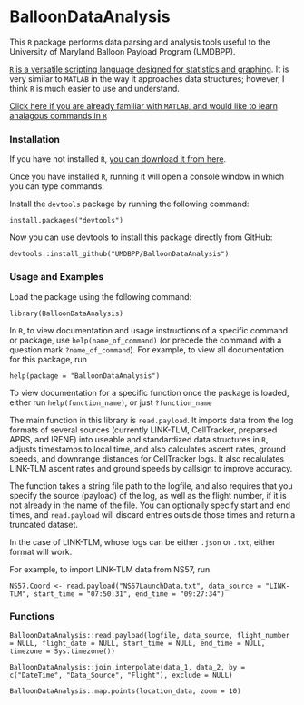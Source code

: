 # BalloonDataAnalysis
This `R` package performs data parsing and analysis tools useful to the University of Maryland Balloon Payload Program (UMDBPP).

[`R` is a versatile scripting language designed for statistics and graphing](https://www.r-project.org/). It is very similar to `MATLAB` in the way it approaches data structures; however, I think `R` is much easier to use and understand.

[Click here if you are already familiar with `MATLAB`, and would like to learn analagous commands in `R`](http://mathesaurus.sourceforge.net/octave-r.html)

### Installation
If you have not installed `R`, [you can download it from here](https://cloud.r-project.org/).

Once you have installed `R`, running it will open a console window in which you can type commands.

Install the `devtools` package by running the following command: 

`install.packages("devtools")`

Now you can use devtools to install this package directly from GitHub: 

`devtools::install_github("UMDBPP/BalloonDataAnalysis")`

### Usage and Examples

Load the package using the following command: 

`library(BalloonDataAnalysis)`

In `R`, to view documentation and usage instructions of a specific command or package, use `help(name_of_command)` (or precede the command with a question mark `?name_of_command`). For example, to view all documentation for this package, run 

`help(package = "BalloonDataAnalysis")`

To view documentation for a specific function once the package is loaded, either run `help(function_name)`, or just `?function_name`

The main function in this library is `read.payload`. It imports data from the log formats of several sources (currently LINK-TLM, CellTracker, preparsed APRS, and IRENE) into useable and standardized data structures in `R`, adjusts timestamps to local time, and also calculates ascent rates, ground speeds, and downrange distances for CellTracker logs. It also recalulates LINK-TLM ascent rates and ground speeds by callsign to improve accuracy. 

The function takes a string file path to the logfile, and also requires that you specify the source (payload) of the log, as well as the flight number, if it is not already in the name of the file. You can optionally specify start and end times, and `read.payload` will discard entries outside those times and return a truncated dataset.

In the case of LINK-TLM, whose logs can be either `.json` or `.txt`, either format will work.

For example, to import LINK-TLM data from NS57, run 

`NS57.Coord <- read.payload("NS57LaunchData.txt", data_source = "LINK-TLM", start_time = "07:50:31", end_time = "09:27:34")`

### Functions

`BalloonDataAnalysis::read.payload(logfile, data_source, flight_number = NULL, flight_date = NULL, start_time = NULL, end_time = NULL, timezone = Sys.timezone())`

`BalloonDataAnalysis::join.interpolate(data_1, data_2, by = c("DateTime", "Data_Source", "Flight"), exclude = NULL)`

`BalloonDataAnalysis::map.points(location_data, zoom = 10)`
